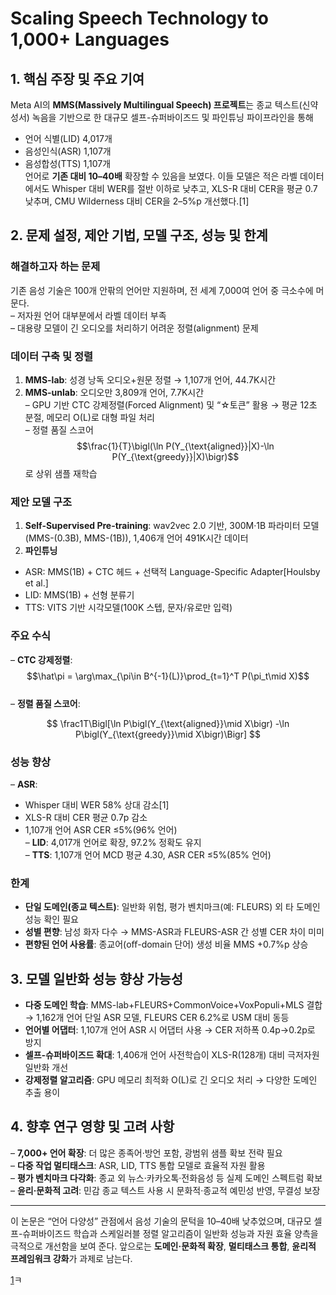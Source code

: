 # Scaling Speech Technology to 1,000+ Languages

## 1. 핵심 주장 및 주요 기여  
Meta AI의 **MMS(Massively Multilingual Speech) 프로젝트**는 종교 텍스트(신약성서) 녹음을 기반으로 한 대규모 셀프-슈퍼바이즈드 및 파인튜닝 파이프라인을 통해  
-  언어 식별(LID) 4,017개  
-  음성인식(ASR) 1,107개  
-  음성합성(TTS) 1,107개  
언어로 **기존 대비 10–40배** 확장할 수 있음을 보였다. 이들 모델은 적은 라벨 데이터에서도 Whisper 대비 WER를 절반 이하로 낮추고, XLS-R 대비 CER을 평균 0.7 낮추며, CMU Wilderness 대비 CER을 2–5%p 개선했다.[1]

## 2. 문제 설정, 제안 기법, 모델 구조, 성능 및 한계  

### 해결하고자 하는 문제  
기존 음성 기술은 100개 안팎의 언어만 지원하며, 전 세계 7,000여 언어 중 극소수에 머문다.  
– 저자원 언어 대부분에서 라벨 데이터 부족  
– 대용량 모델이 긴 오디오를 처리하기 어려운 정렬(alignment) 문제  

### 데이터 구축 및 정렬  
1. **MMS-lab**: 성경 낭독 오디오+원문 정렬 → 1,107개 언어, 44.7K시간  
2. **MMS-unlab**: 오디오만 3,809개 언어, 7.7K시간  
– GPU 기반 CTC 강제정렬(Forced Alignment) 및 “☆토큰” 활용 → 평균 12초 분절, 메모리 O(L)로 대형 파일 처리  
– 정렬 품질 스코어 $$\frac{1}{T}\bigl(\ln P(Y_{\text{aligned}}|X)-\ln P(Y_{\text{greedy}}|X)\bigr)$$로 상위 샘플 재학습  

### 제안 모델 구조  
1. **Self-Supervised Pre-training**: wav2vec 2.0 기반, 300M·1B 파라미터 모델(MMS-(0.3B), MMS-(1B)), 1,406개 언어 491K시간 데이터  
2. **파인튜닝**  
  -  ASR: MMS(1B) + CTC 헤드 + 선택적 Language-Specific Adapter[Houlsby et al.]  
  -  LID: MMS(1B) + 선형 분류기  
  -  TTS: VITS 기반 시각모델(100K 스텝, 문자/유로만 입력)  

### 주요 수식  
– **CTC 강제정렬**: $$\hat\pi = \arg\max_{\pi\in B^{-1}(L)}\prod_{t=1}^T P(\pi_t\mid X)$$  
– **정렬 품질 스코어**:  

$$
\frac1T\Bigl[\ln P\bigl(Y_{\text{aligned}}\mid X\bigr)
-\ln P\bigl(Y_{\text{greedy}}\mid X\bigr)\Bigr]
$$  

### 성능 향상  
– **ASR**:  
  -  Whisper 대비 WER 58% 상대 감소[1]
  -  XLS-R 대비 CER 평균 0.7p 감소  
  -  1,107개 언어 ASR CER ≤5%(96% 언어)  
– **LID**: 4,017개 언어로 확장, 97.2% 정확도 유지  
– **TTS**: 1,107개 언어 MCD 평균 4.30, ASR CER ≤5%(85% 언어)  

### 한계  
- **단일 도메인(종교 텍스트)**: 일반화 위험, 평가 벤치마크(예: FLEURS) 외 타 도메인 성능 확인 필요  
- **성별 편향**: 남성 화자 다수 → MMS-ASR과 FLEURS-ASR 간 성별 CER 차이 미미  
- **편향된 언어 사용률**: 종교어(oﬀ-domain 단어) 생성 비율 MMS +0.7%p 상승  

## 3. 모델 일반화 성능 향상 가능성  
- **다중 도메인 학습**: MMS-lab+FLEURS+CommonVoice+VoxPopuli+MLS 결합 → 1,162개 언어 단일 ASR 모델, FLEURS CER 6.2%로 USM 대비 동등  
- **언어별 어댑터**: 1,107개 언어 ASR 시 어댑터 사용 → CER 저하폭 0.4p→0.2p로 방지  
- **셀프-슈퍼바이즈드 확대**: 1,406개 언어 사전학습이 XLS-R(128개) 대비 극저자원 일반화 개선  
- **강제정렬 알고리즘**: GPU 메모리 최적화 O(L)로 긴 오디오 처리 → 다양한 도메인 추출 용이  

## 4. 향후 연구 영향 및 고려 사항  
– **7,000+ 언어 확장**: 더 많은 종족어·방언 포함, 광범위 샘플 확보 전략 필요  
– **다중 작업 멀티태스크**: ASR, LID, TTS 통합 모델로 효율적 자원 활용  
– **평가 벤치마크 다각화**: 종교 외 뉴스·카카오톡·전화음성 등 실제 도메인 스펙트럼 확보  
– **윤리·문화적 고려**: 민감 종교 텍스트 사용 시 문화적·종교적 예민성 반영, 무결성 보장  

***

이 논문은 “언어 다양성” 관점에서 음성 기술의 문턱을 10–40배 낮추었으며, 대규모 셀프-슈퍼바이즈드 학습과 스케일러블 정렬 알고리즘이 일반화 성능과 자원 효율 양측을 극적으로 개선함을 보여 준다. 앞으로는 **도메인·문화적 확장**, **멀티태스크 통합**, **윤리적 프레임워크 강화**가 과제로 남는다.

[1](https://ppl-ai-file-upload.s3.amazonaws.com/web/direct-files/attachments/22370781/e7177a88-5890-4766-aaf2-e5e68fdb9e79/2305.13516v1.pdf)ㅋ
